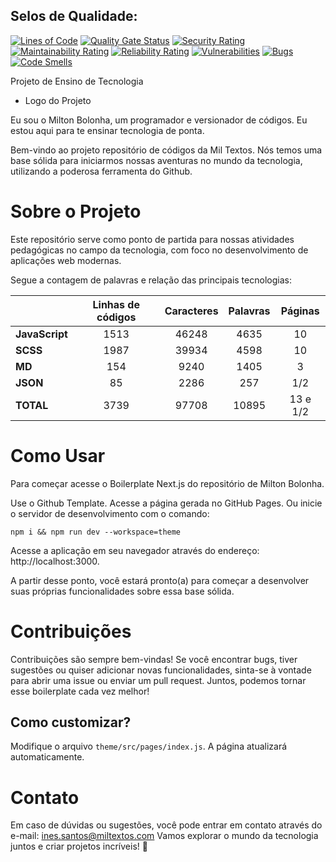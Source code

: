## Selos de Qualidade:

[![Lines of Code](https://sonarcloud.io/api/project_badges/measure?project=miltonbolonha_theme&metric=ncloc)](https://sonarcloud.io/summary/new_code?id=miltonbolonha_theme) [![Quality Gate Status](https://sonarcloud.io/api/project_badges/measure?project=miltonbolonha_theme&metric=alert_status)](https://sonarcloud.io/summary/new_code?id=miltonbolonha_theme) [![Security Rating](https://sonarcloud.io/api/project_badges/measure?project=miltonbolonha_theme&metric=security_rating)](https://sonarcloud.io/summary/new_code?id=miltonbolonha_theme) [![Maintainability Rating](https://sonarcloud.io/api/project_badges/measure?project=miltonbolonha_theme&metric=sqale_rating)](https://sonarcloud.io/summary/new_code?id=miltonbolonha_theme) [![Reliability Rating](https://sonarcloud.io/api/project_badges/measure?project=miltonbolonha_theme&metric=reliability_rating)](https://sonarcloud.io/summary/new_code?id=miltonbolonha_theme) [![Vulnerabilities](https://sonarcloud.io/api/project_badges/measure?project=miltonbolonha_theme&metric=vulnerabilities)](https://sonarcloud.io/summary/new_code?id=miltonbolonha_theme) [![Bugs](https://sonarcloud.io/api/project_badges/measure?project=miltonbolonha_theme&metric=bugs)](https://sonarcloud.io/summary/new_code?id=miltonbolonha_theme) [![Code Smells](https://sonarcloud.io/api/project_badges/measure?project=miltonbolonha_theme&metric=code_smells)](https://sonarcloud.io/summary/new_code?id=miltonbolonha_theme)

Projeto de Ensino de Tecnologia

- Logo do Projeto

Eu sou o Milton Bolonha, um programador e versionador de códigos. Eu estou aqui para te ensinar tecnologia de ponta.

Bem-vindo ao projeto repositório de códigos da Mil Textos. Nós temos uma base sólida para iniciarmos nossas aventuras no mundo da tecnologia, utilizando a poderosa ferramenta do Github.

# Sobre o Projeto

Este repositório serve como ponto de partida para nossas atividades pedagógicas no campo da tecnologia, com foco no desenvolvimento de aplicações web modernas.

Segue a contagem de palavras e relação das principais tecnologias:

|                | **Linhas de códigos** | **Caracteres** | **Palavras** | **Páginas** |
| -------------- | :-------------------: | :------------: | :----------: | :---------: |
| **JavaScript** |         1513          |     46248      |     4635     |     10      |
| **SCSS**       |         1987          |     39934      |     4598     |     10      |
| **MD**         |          154          |      9240      |     1405     |      3      |
| **JSON**       |          85           |      2286      |     257      |     1/2     |
| **TOTAL**      |         3739          |     97708      |    10895     |  13 e 1/2   |

# Como Usar

Para começar acesse o Boilerplate Next.js do repositório de Milton Bolonha.

Use o Github Template. Acesse a página gerada no GitHub Pages. Ou inicie o servidor de desenvolvimento com o comando:

```
npm i && npm run dev --workspace=theme
```

Acesse a aplicação em seu navegador através do endereço: http://localhost:3000.

A partir desse ponto, você estará pronto(a) para começar a desenvolver suas próprias funcionalidades sobre essa base sólida.

# Contribuições

Contribuições são sempre bem-vindas! Se você encontrar bugs, tiver sugestões ou quiser adicionar novas funcionalidades, sinta-se à vontade para abrir uma issue ou enviar um pull request. Juntos, podemos tornar esse boilerplate cada vez melhor!

## Como customizar?

Modifique o arquivo `theme/src/pages/index.js`. A página atualizará automaticamente.

# Contato

Em caso de dúvidas ou sugestões, você pode entrar em contato através do e-mail: ines.santos@miltextos.com
Vamos explorar o mundo da tecnologia juntos e criar projetos incríveis! 🚀
